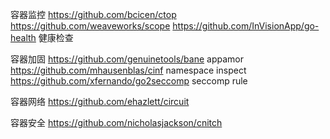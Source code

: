 容器监控
https://github.com/bcicen/ctop
https://github.com/weaveworks/scope
https://github.com/InVisionApp/go-health 健康检查


容器加固
https://github.com/genuinetools/bane  appamor
https://github.com/mhausenblas/cinf    namespace inspect
https://github.com/xfernando/go2seccomp seccomp rule


容器网络
https://github.com/ehazlett/circuit


容器安全
https://github.com/nicholasjackson/cnitch